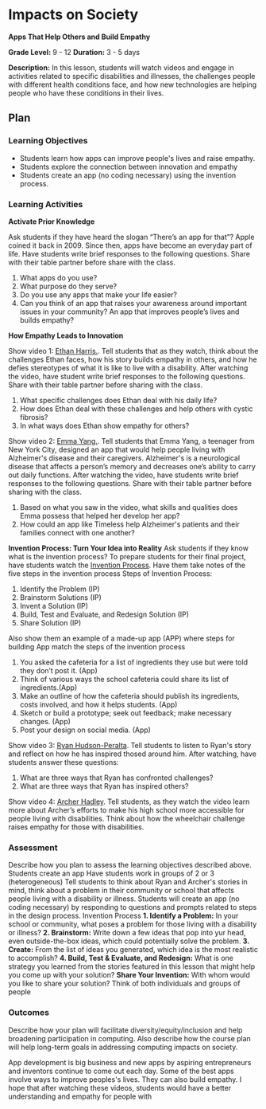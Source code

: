 # Impacts on Society

**Apps That Help Others and Build Empathy**

**Grade Level:** 9 - 12
**Duration:** 3 - 5 days

**Description:**
In this lesson, students will watch videos and engage in activities related to specific disabilities and illnesses, the challenges people with different health conditions face, and how new technologies are helping people who have these conditions in their lives.

## Plan

### Learning Objectives

- Students learn how apps can improve people's lives and raise empathy.
- Students explore the connection between innovation and empathy
- Students create an app (no coding necessary) using the invention process. 

### Learning Activities

**Activate Prior Knowledge**

Ask students if they have heard the slogan “There’s an app for that”? Apple coined it back in 2009. Since then, apps have become an everyday part of life. 
Have students write brief responses to the following questions. Share with their table partner before share with the class.
1. What apps do you use? 
2. What purpose do they serve? 
3. Do you use any apps that make your life easier?
4. Can you think of an app that raises your awareness around important issues in your community? An app that improves people’s lives and builds empathy?

**How Empathy Leads to Innovation**

Show video 1: [Ethan Harris.](https://studentreportinglabs.org/youth-reporting/student-hopes-to-help-those-with-same-genetic-disorder/). Tell students that as they watch, think about the challenges Ethan faces, how his story builds empathy in others, and how he defies stereotypes of what it is like to live with a disability.
After watching the video, have student write brief responses to the following questions. Share with their table partner before sharing with the class. 
1. What specific challenges does Ethan deal with his daily life?
2. How does Ethan deal with these challenges and help others with cystic fibrosis?
3. In what ways does Ethan show empathy for others?

Show video 2: [Emma Yang.](https://www.youtube.com/watch?v=7FX9kZigpjc). Tell students that Emma Yang, a teenager from New York City, designed an app that would help people living with Alzheimer's disease and their caregivers. Alzheimer's is a neurological disease that affects a person’s memory and decreases one’s ability to carry out daily functions.
After watching the video, have students write brief responses to the following questions. Share with their table partner before sharing with the class.
1. Based on what you saw in the video, what skills and qualities does Emma possess that helped her develop her app?
2. How could an app like Timeless help Alzheimer's patients and their families connect with one another?

**Invention Process: Turn Your Idea into Reality**
Ask students if they know what is the invention process?
To prepare students for their final project, have students watch the [Invention Process](https://contrib.pbslearningmedia.org/WGBH/conv18/adptech12_int_idsprocess/index.html). 
Have them take notes of the five steps in the invention process
Steps of Invention Process:
1. Identify the Problem (IP)
2. Brainstorm Solutions (IP)
3. Invent a Solution (IP)
4. Build, Test and Evaluate, and Redesign Solution (IP)
5. Share Solution (IP)

Also show them an example of a made-up app (APP) where steps for building App match the steps of the invention process
1. You asked the cafeteria for a list of ingredients they use but were told they don’t post it. (App)
2. Think of various ways the school cafeteria could share its list of ingredients.(App)
3. Make an outline of how the cafeteria should publish its ingredients, costs involved, and how it helps students. (App)
4. Sketch or build a prototype; seek out feedback; make necessary changes. (App)
5. Post your design on social media. (App)

Show video 3: [Ryan Hudson-Peralta](https://www.youtube.com/watch?v=aDHXMfnjqjI). Tell students to listen to Ryan's story and reflect on how he has inspired thosed around him. After watching, have students answer these questions:
1. What are three ways that Ryan has confronted challenges?
2. What are three ways that Ryan has inspired others?

Show video 4: [Archer Hadley](https://www.youtube.com/watch?v=Kh1a_juMMoo). Tell students, as they watch the video learn more about Archer’s efforts to make his high school more accessible for people living with disabilities. Think about how the wheelchair challenge raises empathy for those with disabilities. 

### Assessment

Describe how you plan to assess the learning objectives described above.
Students create an app
Have students work in groups of 2 or 3 (heterogeneous)
Tell students to think about Ryan and Archer's stories in mind, think about a problem in their community or school that affects people living with a disability or illness. 
Students will create an app (no coding necessary) by responding to questions and prompts related to steps in the design process.
Invention Process
**1. Identify a Problem:** In your school or community, what poses a problem for those living with a disability or illness?
**2. Brainstorm:** Write down a few ideas that pop into yur head, even outside-the-box ideas, which could potentially solve the problem.
**3. Create:** From the list of ideas you generated, which idea is the most realistic to accomplish?
**4. Build, Test & Evaluate, and Redesign:** What is one strategy you learned from the stories featured in this lesson that might help you come up with your solution?
**Share Your Invention:** With whom would you like to share your solution? Think of both individuals and groups of people

### Outcomes

Describe how your plan will facilitate diversity/equity/inclusion and help broadening participation in computing. Also describe how the course plan will help long-term goals in addressing computing impacts on society.

App development is big business and new apps by aspiring entrepreneurs and inventors continue to come out each day. Some of the best apps involve ways to improve peoples's lives. They can also build empathy. I hope that after watching these videos, students would have a better understanding and empathy for people with 


